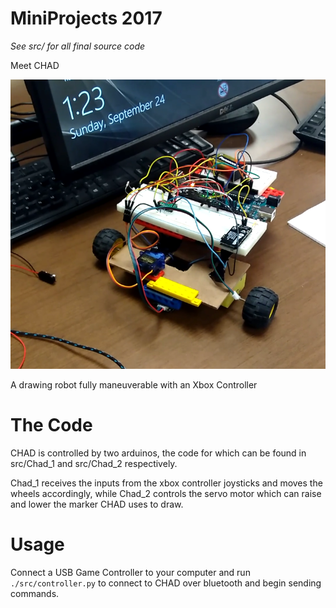# MiniProjects 2017
*See src/ for all final source code*

Meet CHAD

![CHAD](screenshots/chad.png)

A drawing robot fully maneuverable with an Xbox Controller

# The Code
CHAD is controlled by two arduinos, the code for which can be found in src/Chad_1 and src/Chad_2 respectively.

Chad_1 receives the inputs from the xbox controller joysticks and moves the wheels accordingly, while Chad_2 controls the servo motor which can raise and lower the marker CHAD uses to draw.

# Usage
Connect a USB Game Controller to your computer and run `./src/controller.py` to connect to CHAD over bluetooth and begin sending commands.
